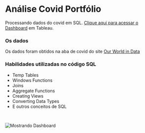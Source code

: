 # Análise Covid Portfólio
Processando dados do covid em SQL. [Clique aqui para acessar o Dashboard](https://public.tableau.com/shared/NHRG4NSPY?:display_count=n&:origin=viz_share_link) em Tableau.

### Os dados
Os dados foram obtidos na aba de covid do site [Our World in Data](https://ourworldindata.org/explorers/coronavirus-data-explorer)

### Habilidades utilizadas no código SQL
- Temp Tables
- Windows Functions
- Joins
- Aggregate Functions 
- Creating Views 
- Converting Data Types
- E outros conceitos de SQL

<br>

![Mostrando Dashboard](https://i.ibb.co/9thXKXK/image.png)
